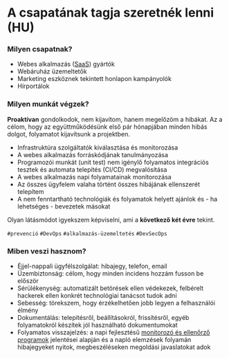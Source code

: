 # A csapatának tagja szeretnék lenni (HU)

### Milyen csapatnak?

- Webes alkalmazás ([SaaS](https://hu.wikipedia.org/wiki/Saas)) gyártók
- Webáruház üzemeltetők
- Marketing eszköznek tekintett honlapon kampányolók
- Hírportálok

### Milyen munkát végzek?

**Proaktívan** gondolkodok, nem kijavítom, hanem megelőzöm a hibákat.
Az a célom, hogy az együttműködésünk első pár hónapjában minden hibás dolgot,
folyamatot kijavítsunk a projektben.

- Infrastruktúra szolgáltatók kiválasztása és monitorozása
- A webes alkalmazás forráskódjának tanulmányozása
- Programozói munkát (unit test) nem igénylő
  folyamatos integrációs tesztek és automata telepítés (CI/CD) megvalósítása
- A webes alkalmazás napi folyamatainak monitorozása
- Az összes ügyfelem valaha történt összes hibájának ellenszerét telepítem
- A nem fenntartható technológiák és folyamatok helyett
  ajánlok és - ha lehetséges - bevezetek másokat

Olyan látásmódot igyekszem képviselni, ami a **következő két évre** tekint.

`#prevenció` `#DevOps` `#alkalmazás-üzemeltetés` `#DevSecOps`

### Miben veszi hasznom?

- Éjjel-nappali ügyfélszolgálat: hibajegy, telefon, email
- Üzembiztonság: célom, hogy minden incidens hozzám fusson be először
- Sérülékenység: automatizált betörések ellen védekezek,
  felbérelt hackerek ellen konkrét technológiai tanácsot tudok adni
- Sebesség: törekszem, hogy érzékelhetően jobb legyen a felhasználói élmény
- Dokumentálás: telepítésről, beállításokról, frissítésről, egyéb folyamatokról
  készítek jól használható dokumentumokat
- Folyamatos visszajelzés:
  a napi fejlesztésű [monitorozó és ellenőrző programok](https://github.com/szepeviktor)
  jelentései alapján és a napló elemzések folyamán
  hibajegyeket nyitok, megbeszéléseken megoldási javaslatokat adok
